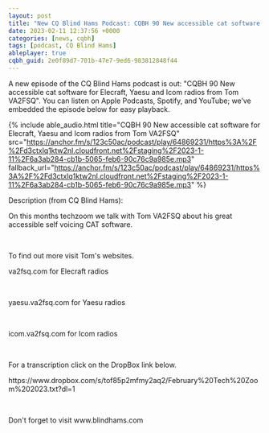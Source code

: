 ```yaml
---
layout: post
title: "New CQ Blind Hams Podcast: CQBH 90 New accessible cat software for Elecraft, Yaesu and Icom radios from Tom VA2FSQ"
date: 2023-02-11 12:37:56 +0000
categories: [news, cqbh]
tags: [podcast, CQ Blind Hams]
ableplayer: true
cqbh_guid: 2e0f89d7-701b-47e7-9ed6-983812848f44
---
```


A new episode of the CQ Blind Hams podcast is out: "CQBH 90 New accessible cat software for Elecraft, Yaesu and Icom radios from Tom VA2FSQ". You can listen on Apple Podcasts, Spotify, and YouTube; we’ve embedded the episode below for easy playback.

{% include able_audio.html title="CQBH 90 New accessible cat software for Elecraft, Yaesu and Icom radios from Tom VA2FSQ" src="https://anchor.fm/s/123c50ac/podcast/play/64869231/https%3A%2F%2Fd3ctxlq1ktw2nl.cloudfront.net%2Fstaging%2F2023-1-11%2F6a3ab284-cb1b-5065-feb6-90c76c9a985e.mp3" fallback_url="https://anchor.fm/s/123c50ac/podcast/play/64869231/https%3A%2F%2Fd3ctxlq1ktw2nl.cloudfront.net%2Fstaging%2F2023-1-11%2F6a3ab284-cb1b-5065-feb6-90c76c9a985e.mp3" %}

Description (from CQ Blind Hams):

<p>On this months techzoom we talk with Tom VA2FSQ about his great accessible self voicing CAT software.</p>
<p><br></p>
<p>To find out more visit Tom's websites.</p>
<p>va2fsq.com for Elecraft radios</p>
<p><br></p>
<p>yaesu.va2fsq.com for Yaesu radios</p>
<p><br></p>
<p>icom.va2fsq.com for Icom radios</p>
<p><br></p>
<p>For a transcription click on the DropBox link below.</p>
<p>https://www.dropbox.com/s/tof85p2mfmy2aq2/February%20Tech%20Zoom%202023.txt?dl=1</p>
<p><br></p>
<p>Don't forget to visit www.blindhams.com</p>
